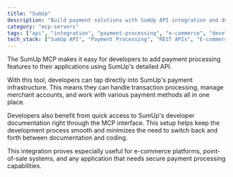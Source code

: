 ```yaml
---
title: "SumUp"
description: "Build payment solutions with SumUp API integration and documentation search."
category: "mcp-servers"
tags: ["api", "integration", "payment-processing", "e-commerce", "developer-tools"]
tech_stack: ["SumUp API", "Payment Processing", "REST APIs", "E-commerce", "Merchant Account Management"]
---
```


The SumUp MCP makes it easy for developers to add payment processing features to their applications using SumUp's detailed API. 

With this tool, developers can tap directly into SumUp's payment infrastructure. This means they can handle transaction processing, manage merchant accounts, and work with various payment methods all in one place. 

Developers also benefit from quick access to SumUp's developer documentation right through the MCP interface. This setup helps keep the development process smooth and minimizes the need to switch back and forth between documentation and coding.

This integration proves especially useful for e-commerce platforms, point-of-sale systems, and any application that needs secure payment processing capabilities.